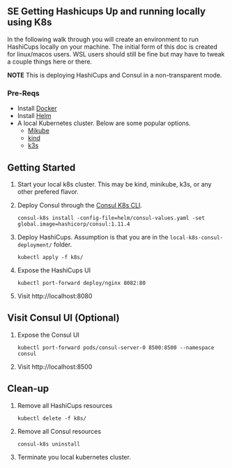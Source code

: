 ## SE Getting Hashicups Up and running locally using K8s

In the following walk through you will create an environment to run HashiCups locally on your machine. 
The initial form of this doc is created for linux/macos users. WSL users should still be fine but may have to tweak a couple things here or there. 

**NOTE** This is deploying HashiCups and Consul in a non-transparent mode.

### Pre-Reqs

* Install [Docker](https://docs.docker.com/get-docker/)
* Install [Helm](https://helm.sh/docs/intro/install/)
* A local Kubernetes cluster. Below are some popular options.
    * [Mikube](https://minikube.sigs.k8s.io/docs/start/)
    * [kind](https://kind.sigs.k8s.io/)
    * [k3s](https://k3s.io/)


## Getting Started

1.  Start your local k8s cluster. This may be kind, minikube, k3s, or any other prefered flavor.

1.  Deploy Consul through the [Consul K8s CLI](https://www.consul.io/docs/k8s/k8s-cli).
    ```
    consul-k8s install -config-file=helm/consul-values.yaml -set global.image=hashicorp/consul:1.11.4
    ```
1.  Deploy HashiCups. Assumption is that you are in the `local-k8s-consul-deployment/` folder.
    ```
    kubectl apply -f k8s/
    ```
1. Expose the HashiCups UI
    ```
    kubectl port-forward deploy/nginx 8082:80
    ```
1. Visit http://localhost:8080

## Visit Consul UI (Optional)
1. Expose the Consul UI
    ```
    kubectl port-forward pods/consul-server-0 8500:8500 --namespace consul
    ```
1. Visit http://localhost:8500

## Clean-up

1. Remove all HashiCups resources
    ```
    kubectl delete -f k8s/
    ```
1. Remove all Consul resources
    ```
    consul-k8s uninstall
    ```
1. Terminate you local kubernetes cluster.